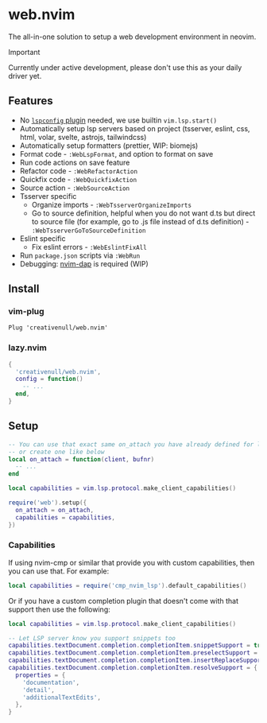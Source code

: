 # web.nvim

The all-in-one solution to setup a web development environment in neovim.

> [!IMPORTANT]
> Currently under active development, please don't use this as your daily driver yet.

## Features

- No [`lspconfig` plugin][lspconfig-url] needed, we use builtin `vim.lsp.start()`
- Automatically setup lsp servers based on project (tsserver, eslint, css, html, volar, svelte, astrojs, tailwindcss)
- Automatically setup formatters (prettier, WIP: biomejs)
- Format code - `:WebLspFormat`, and option to format on save
- Run code actions on save feature
- Refactor code - `:WebRefactorAction`
- Quickfix code - `:WebQuickfixAction`
- Source action - `:WebSourceAction`
- Tsserver specific
  - Organize imports - `:WebTsserverOrganizeImports`
  - Go to source definition, helpful when you do not want d.ts but direct to source file (for example, go to .js file instead of d.ts definition) - `:WebTsserverGoToSourceDefinition`
- Eslint specific
  - Fix eslint errors - `:WebEslintFixAll`
- Run `package.json` scripts via `:WebRun`
- Debugging: [nvim-dap][nvim-dap-url] is required (WIP)

## Install

### vim-plug

```vimscript
Plug 'creativenull/web.nvim'
```


### lazy.nvim

```lua
{
  'creativenull/web.nvim',
  config = function()
    -- ...
  end,
}
```

## Setup

```lua
-- You can use that exact same on_attach you have already defined for lspconfig
-- or create one like below
local on_attach = function(client, bufnr)
  -- ...
end

local capabilities = vim.lsp.protocol.make_client_capabilities()

require('web').setup({
  on_attach = on_attach,
  capabilities = capabilities,
})
```

### Capabilities

If using nvim-cmp or similar that provide you with custom capabilities, then you
can use that. For example:

```lua
local capabilities = require('cmp_nvim_lsp').default_capabilities()
```

Or if you have a custom completion plugin that doesn't come with that support
then use the following:

```lua
local capabilities = vim.lsp.protocol.make_client_capabilities()

-- Let LSP server know you support snippets too
capabilities.textDocument.completion.completionItem.snippetSupport = true
capabilities.textDocument.completion.completionItem.preselectSupport = true
capabilities.textDocument.completion.completionItem.insertReplaceSupport = true
capabilities.textDocument.completion.completionItem.resolveSupport = {
  properties = {
    'documentation',
    'detail',
    'additionalTextEdits',
  },
}
```

[lspconfig-url]: https://github.com/neovim/nvim-lspconfig
[mason-url]: https://github.com/williamboman/mason.nvim
[nvim-dap-url]: https://github.com/mfussenegger/nvim-dap
